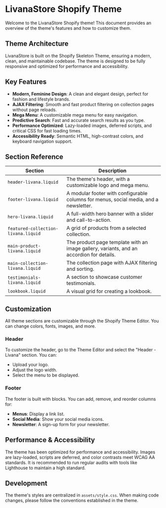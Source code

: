 # LivanaStore Shopify Theme

Welcome to the LivanaStore Shopify theme! This document provides an overview of the theme's features and how to customize them.

## Theme Architecture

LivanaStore is built on the Shopify Skeleton Theme, ensuring a modern, clean, and maintainable codebase. The theme is designed to be fully responsive and optimized for performance and accessibility.

## Key Features

- **Modern, Feminine Design**: A clean and elegant design, perfect for fashion and lifestyle brands.
- **AJAX Filtering**: Smooth and fast product filtering on collection pages without page reloads.
- **Mega Menu**: A customizable mega menu for easy navigation.
- **Predictive Search**: Fast and accurate search results as you type.
- **Performance Optimized**: Lazy-loaded images, deferred scripts, and critical CSS for fast loading times.
- **Accessibility Ready**: Semantic HTML, high-contrast colors, and keyboard navigation support.

## Section Reference

| Section | Description |
|---|---|
| `header-livana.liquid` | The theme's header, with a customizable logo and mega menu. |
| `footer-livana.liquid` | A modular footer with configurable columns for menus, social media, and a newsletter. |
| `hero-livana.liquid` | A full-width hero banner with a slider and call-to-action. |
| `featured-collection-livana.liquid`| A grid of products from a selected collection. |
| `main-product-livana.liquid` | The product page template with an image gallery, variants, and an accordion for details. |
| `main-collection-livana.liquid` | The collection page with AJAX filtering and sorting. |
| `testimonials-livana.liquid` | A section to showcase customer testimonials. |
| `lookbook.liquid` | A visual grid for creating a lookbook. |

## Customization

All theme sections are customizable through the Shopify Theme Editor. You can change colors, fonts, images, and more.

### Header

To customize the header, go to the Theme Editor and select the "Header - Livana" section. You can:
- Upload your logo.
- Adjust the logo width.
- Select the menu to be displayed.

### Footer

The footer is built with blocks. You can add, remove, and reorder columns for:
- **Menus**: Display a link list.
- **Social Media**: Show your social media icons.
- **Newsletter**: A sign-up form for your newsletter.

## Performance & Accessibility

The theme has been optimized for performance and accessibility. Images are lazy-loaded, scripts are deferred, and color contrasts meet WCAG AA standards. It is recommended to run regular audits with tools like Lighthouse to maintain a high standard.

## Development

The theme's styles are centralized in `assets/style.css`. When making code changes, please follow the conventions established in the theme. 
